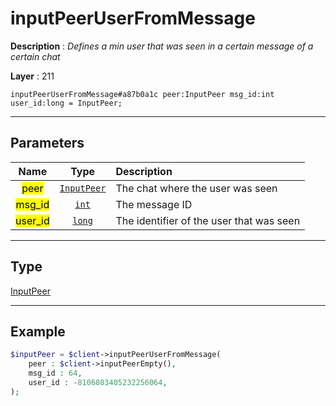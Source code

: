 # inputPeerUserFromMessage

**Description** : *Defines a min user that was seen in a certain message of a certain chat*

**Layer** : 211

```tl
inputPeerUserFromMessage#a87b0a1c peer:InputPeer msg_id:int user_id:long = InputPeer;
```

---

## Parameters

| Name | Type | Description |
| :---: | :---: | :--- |
| <mark>peer</mark> | [`InputPeer`](type/InputPeer) | The chat where the user was seen |
| <mark>msg_id</mark> | [`int`](type/int) | The message ID |
| <mark>user_id</mark> | [`long`](type/long) | The identifier of the user that was seen |

---

## Type

[InputPeer](type/InputPeer)

---

## Example

```php
$inputPeer = $client->inputPeerUserFromMessage(
	peer : $client->inputPeerEmpty(),
	msg_id : 64,
	user_id : -8106803405232256064,
);
```
